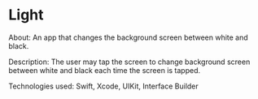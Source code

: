 # Light

About: An app that changes the background screen between white and black.

Description: The user may tap the screen to change background screen between white and black each time the screen is tapped.

Technologies used: Swift, Xcode, UIKit, Interface Builder
